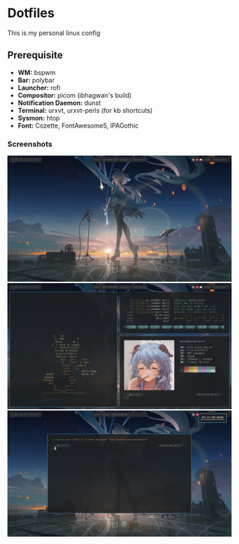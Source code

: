 # Dotfiles
This is my personal linux config

## Prerequisite

* **WM:** bspwm
* **Bar:** polybar
* **Launcher:** rofi
* **Compositor:** picom (ibhagwan's build)
* **Notification Daemon:** dunst
* **Terminal:** urxvt, urxvt-perls (for kb shortcuts)
* **Sysmon:** htop
* **Font:** Cozette, FontAwesome5, IPAGothic

### Screenshots
![1](/screenshots/1.png)
![2](/screenshots/2.png)
![3](/screenshots/3.png)
